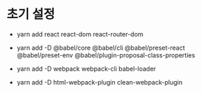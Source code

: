 
# 초기 설정
- yarn add react react-dom react-router-dom

- yarn add -D @babel/core @babel/cli @babel/preset-react @babel/preset-env @babel/plugin-proposal-class-properties

- yarn add -D webpack webpack-cli babel-loader

- yarn add -D html-webpack-plugin clean-webpack-plugin
